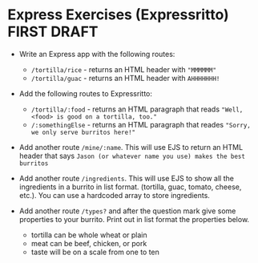 # Express Exercises (Expressritto) FIRST DRAFT

* Write an Express app with the following routes:

	* `/tortilla/rice` - returns an HTML header with `"MMMMMM"`  
	* `/tortilla/guac` - returns an HTML header with `AHHHHHHH!`

* Add the following routes to Expressritto:

	* `/tortilla/:food` - returns an HTML paragraph that reads `"Well, <food> is good on a tortilla, too."`  
	* `/:somethingElse` - returns an HTML paragraph that reades `"Sorry, we only serve burritos here!"`

* Add another route `/mine/:name`. This will use EJS to return an HTML header that says `Jason (or whatever name you use) makes the best burritos`

* Add another route `/ingredients`. This will use EJS to show all the ingredients in a burrito in list format. (tortilla, guac, tomato, cheese, etc.). You can use a hardcoded array to store ingredients.

* Add another route `/types?` and after the question mark give some properties to your burrito. Print out in list format the properties below. 
	* tortilla can be whole wheat or plain
	* meat can be beef, chicken, or pork
	* taste will be on a scale from one to ten
	